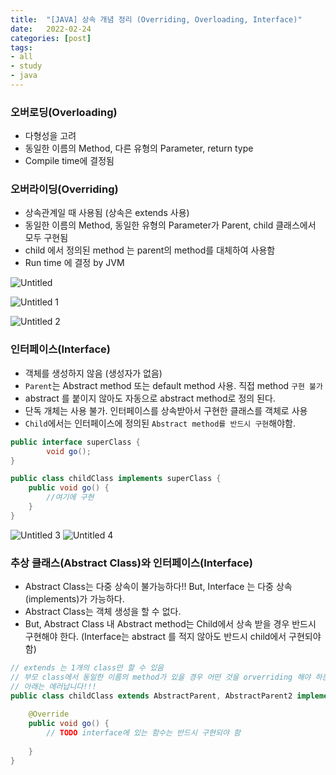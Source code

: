 ```yaml
---
title:  "[JAVA] 상속 개념 정리 (Overriding, Overloading, Interface)"
date:   2022-02-24
categories: [post]
tags:
- all
- study
- java
---
```

### 오버로딩(Overloading)

- 다형성을 고려
- 동일한 이름의 Method, 다른 유형의 Parameter, return type
- Compile time에 결정됨

### 오버라이딩(Overriding)

- 상속관계일 때 사용됨 (상속은 extends 사용)
- 동일한 이름의 Method, 동일한 유형의 Parameter가 Parent, child 클래스에서 모두 구현됨
- child 에서 정의된 method 는 parent의 method를 대체하여 사용함
- Run time 에 결정 by JVM

![Untitled](https://user-images.githubusercontent.com/6336815/155447019-a3ad1ecc-c6cc-4b40-bee4-ac1154b842af.png)

![Untitled 1](https://user-images.githubusercontent.com/6336815/155447051-6e56ea00-fb43-447e-ac4a-226838caf2b9.png)

![Untitled 2](https://user-images.githubusercontent.com/6336815/155447054-8fc889b4-c57a-4d27-abb2-15fe2fe67b61.png)

### 인터페이스(Interface)

- 객체를 생성하지 않음 (생성자가 없음)
- `Parent`는 Abstract method 또는 default method 사용. 직접 method `구현 불가`
- abstract 를 붙이지 않아도 자동으로 abstract method로 정의 된다.
- 단독 개체는 사용 불가. 인터페이스를 상속받아서 구현한 클래스를 객체로 사용
- `Child`에서는 인터페이스에 정의된 `Abstract method를 반드시 구현`해야함.

```java
public interface superClass {
		void go();
}

public class childClass implements superClass {
	public void go() {
		//여기에 구현
	}
}
```

![Untitled 3](https://user-images.githubusercontent.com/6336815/155447056-00efd9cd-3833-4d97-b492-dc1191649e6b.png)
![Untitled 4](https://user-images.githubusercontent.com/6336815/155447058-87c84dcd-dc92-48b2-91c0-e9b30a40776e.png)

### 추상 클래스(Abstract Class)와 인터페이스(Interface)

- Abstract Class는 다중 상속이 불가능하다!! But, Interface 는 다중 상속(implements)가 가능하다.
- Abstract Class는 객체 생성을 할 수 없다.
- But, Abstract Class 내 Abstract method는 Child에서 상속 받을 경우 반드시 구현해야 한다. (Interface는 abstract 를 적지 않아도 반드시 child에서 구현되야함)

```java
// extends 는 1개의 class만 할 수 있음
// 부모 class에서 동일한 이름의 method가 있을 경우 어떤 것을 orverriding 해야 하는지 모름
// 아래는 에러납니다!!!
public class childClass extends AbstractParent, AbstractParent2 implements superClass {
	
	@Override
	public void go() {
		// TODO interface에 있는 함수는 반드시 구현되야 함
		
	}
}
```